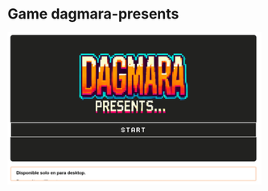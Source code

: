 # Game dagmara-presents

![Dagmara Presents](https://github.com/Zatewk/MiniDK/blob/master/screenshot.jpg?raw=true)
